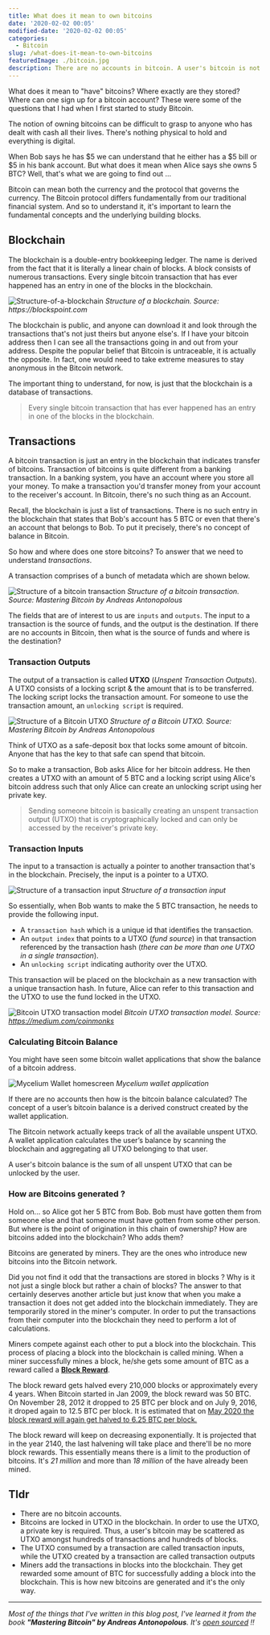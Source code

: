 ```yaml
---
title: What does it mean to own bitcoins
date: '2020-02-02 00:05'
modified-date: '2020-02-02 00:05'
categories:
  - Bitcoin
slug: /what-does-it-mean-to-own-bitcoins
featuredImage: ./bitcoin.jpg
description: There are no accounts in bitcoin. A user's bitcoin is not stored in an account but rather scattered in the blockchain as UTXO.
---
```


What does it mean to "have" bitcoins? Where exactly are they stored? Where can one sign up for a bitcoin account? These were some of the questions that I had when I first started to study Bitcoin.

The notion of owning bitcoins can be difficult to grasp to anyone who has dealt with cash all their lives. There's nothing physical to hold and everything is digital.

When Bob says he has $5 we can understand that he either has a $5 bill or \$5 in his bank account. But what does it mean when Alice says she owns 5 BTC? Well, that's what we are going to find out ...

Bitcoin can mean both the currency and the protocol that governs the currency. The Bitcoin protocol differs fundamentally from our traditional financial system. And so to understand it, it's important to learn the fundamental concepts and the underlying building blocks.

## Blockchain

The blockchain is a double-entry bookkeeping ledger. The name is derived from the fact that it is literally a linear chain of blocks. A block consists of numerous transactions. Every single bitcoin transaction that has ever happened has an entry in one of the blocks in the blockchain.

![Structure-of-a-blockchain](./structure-of-a-blockchain.jpg)
_Structure of a blockchain. Source: https://blockspoint.com_

The blockchain is public, and anyone can download it and look through the transactions that's not just theirs but anyone else's. If I have your bitcoin address then I can see all the transactions going in and out from your address. Despite the popular belief that Bitcoin is untraceable, it is actually the opposite. In fact, one would need to take extreme measures to stay anonymous in the Bitcoin network.

The important thing to understand, for now, is just that the blockchain is a database of transactions.

> Every single bitcoin transaction that has ever happened has an entry in one of the blocks in the blockchain.

## Transactions

A bitcoin transaction is just an entry in the blockchain that indicates transfer of bitcoins. Transaction of bitcoins is quite different from a banking transaction. In a banking system, you have an account where you store all your money. To make a transaction you'd transfer money from your account to the receiver's account. In Bitcoin, there's no such thing as an Account.

Recall, the blockchain is just a list of transactions. There is no such entry in the blockchain that states that Bob's account has 5 BTC or even that there's an account that belongs to Bob. To put it precisely, there's no concept of balance in Bitcoin.

So how and where does one store bitcoins? To answer that we need to understand _transactions_.

A transaction comprises of a bunch of metadata which are shown below.

![Structure of a bitcoin transaction](./structure-of-a-transaction.png)
_Structure of a bitcoin transaction. Source: Mastering Bitcoin by Andreas Antonopolous_

The fields that are of interest to us are `inputs` and `outputs`. The input to a transaction is the source of funds, and the output is the destination. If there are no accounts in Bitcoin, then what is the source of funds and where is the destination?

### Transaction Outputs

The output of a transaction is called **UTXO** (_Unspent Transaction Outputs_). A UTXO consists of a locking script & the amount that is to be transferred. The locking script locks the transaction amount. For someone to use the transaction amount, an `unlocking script` is required.

![Structure of a Bitcoin UTXO](./utxo-structure.png)
_Structure of a Bitcoin UTXO. Source: Mastering Bitcoin by Andreas Antonopolous_

Think of UTXO as a safe-deposit box that locks some amount of bitcoin. Anyone that has the key to that safe can spend that bitcoin.

So to make a transaction, Bob asks Alice for her bitcoin address. He then creates a UTXO with an amount of 5 BTC and a locking script using Alice's bitcoin address such that only Alice can create an unlocking script using her private key.

> Sending someone bitcoin is basically creating an unspent transaction output (UTXO) that is cryptographically locked and can only be accessed by the receiver's private key.

### Transaction Inputs

The input to a transaction is actually a pointer to another transaction that's in the blockchain. Precisely, the input is a pointer to a UTXO.

![_Structure of a transaction input_](./structure-of-a-transaction-input.png)
_Structure of a transaction input_

So essentially, when Bob wants to make the 5 BTC transaction, he needs to provide the following input.

- A `transaction hash` which is a unique id that identifies the transaction.
- An `output index` that points to a UTXO (_fund source_) in that transaction referenced by the transaction hash (_there can be more than one UTXO in a single transaction_).
- An `unlocking script` indicating authority over the UTXO.

This transaction will be placed on the blockchain as a new transaction with a unique transaction hash. In future, Alice can refer to this transaction and the UTXO to use the fund locked in the UTXO.

![Bitcoin UTXO transaction model](./utxo-transaction-model.png)
_Bitcoin UTXO transaction model. Source: https://medium.com/coinmonks_

### Calculating Bitcoin Balance

You might have seen some bitcoin wallet applications that show the balance of a bitcoin address.

![Mycelium Wallet homescreen](./mycelium-wallet.png)
_Mycelium wallet application_

If there are no accounts then how is the bitcoin balance calculated? The concept of a user’s bitcoin balance is a derived construct created by the wallet application.

The Bitcoin network actually keeps track of all the available unspent UTXO. A wallet application calculates the user’s balance by scanning the blockchain and aggregating all UTXO belonging to that user.

A user's bitcoin balance is the sum of all unspent UTXO that can be unlocked by the user.

### How are Bitcoins generated ?

Hold on... so Alice got her 5 BTC from Bob. Bob must have gotten them from someone else and that someone must have gotten from some other person. But where is the point of origination in this chain of ownership? How are bitcoins added into the blockchain? Who adds them?

Bitcoins are generated by miners. They are the ones who introduce new bitcoins into the Bitcoin network.

Did you not find it odd that the transactions are stored in blocks ? Why is it not just a single block but rather a chain of blocks?
The answer to that certainly deserves another article but just know that when you make a transaction it does not get added into the blockchain immediately. They are temporarily stored in the miner's computer. In order to put the transactions from their computer into the blockchain they need to perform a lot of calculations.

Miners compete against each other to put a block into the blockchain. This process of placing a block into the blockchain is called mining. When a miner successfully mines a block, he/she gets some amount of BTC as a reward called a [**Block Reward**](https://www.investopedia.com/terms/b/block-reward.asp).

The block reward gets halved every 210,000 blocks or approximately every 4 years. When Bitcoin started in Jan 2009, the block reward was 50 BTC. On November 28, 2012 it dropped to 25 BTC per block and on July 9, 2016, it droped again to 12.5 BTC per block. It is estimated that on [May 2020 the block reward will again get halved to 6.25 BTC per block.](https://www.bitcoinblockhalf.com/)

The block reward will keep on decreasing exponentially. It is projected that in the year 2140, the last halvening will take place and there'll be no more block rewards. This essentially means there is a limit to the production of bitcoins. It's _21 million_ and more than _18 million_ of the have already been mined.

## Tldr

- There are no bitcoin accounts.
- Bitcoins are locked in UTXO in the blockchain. In order to use the UTXO, a private key is required. Thus, a user's bitcoin may be scattered as UTXO amongst hundreds of transactions and hundreds of blocks.
- The UTXO consumed by a transaction are called transaction inputs, while the UTXO
  created by a transaction are called transaction outputs
- Miners add the transactions in blocks into the blockchain. They get rewarded some amount of BTC for successfully adding a block into the blockchain. This is how new bitcoins are generated and it's the only way.

---

_Most of the things that I've written in this blog post, I've learned it from the book **"Mastering Bitcoin" by Andreas Antonopolous**. It's [open sourced](https://github.com/bitcoinbook/bitcoinbook) !!_
